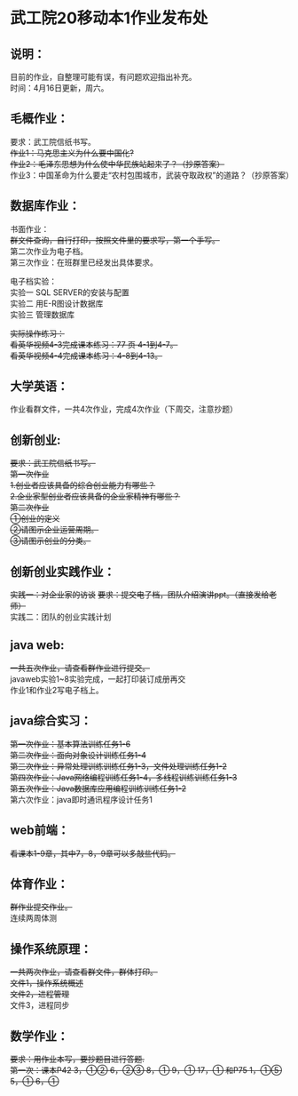# 武工院20移动本1作业发布处
## 说明：

目前的作业，自整理可能有误，有问题欢迎指出补充。   
时间：4月16日更新，周六。    

## 毛概作业：    

要求：武工院信纸书写。  
~~作业1：马克思主义为什么要中国化?~~   
~~作业2：毛泽东思想为什么使中华民族站起来了？（抄原答案）~~    
作业3：中国革命为什么要走“农村包围城市，武装夺取政权”的道路？（抄原答案）
    
## 数据库作业：   

书面作业：   
~~群文件查询，自行打印，按照文件里的要求写，第一个手写。~~    
第二次作业为电子档。      
第三次作业：在班群里已经发出具体要求。

电子档实验：   
实验一 SQL SERVER的安装与配置   
实验二  用E-R图设计数据库   
实验三  管理数据库

~~实际操作练习：~~  
~~看英华视频4-3完成课本练习：77 页 4-1到4-7。~~   
~~看英华视频4-4完成课本练习：4-8到4-13。~~    


## 大学英语：    

作业看群文件，一共4次作业，完成4次作业（下周交，注意抄题）    

     
## 创新创业:

~~要求：武工院信纸书写。~~  
~~第一次作业~~  
~~1.创业者应该具备的综合创业能力有哪些？~~  
~~2.企业家型创业者应该具备的企业家精神有哪些？~~  
~~第二次作业~~  
~~①创业的定义~~  
~~②请图示企业运营周期。~~  
~~③请图示创业的分类。~~    

## 创新创业实践作业：  
~~实践一：对企业家的访谈~~
~~要求：提交电子档，团队介绍演讲ppt。（直接发给老师）~~   
实践二：团队的创业实践计划     
     
## java web:    

~~一共五次作业，请查看群作业进行提交。~~  
javaweb实验1~8实验完成，一起打印装订成册再交    
作业1和作业2写电子档上。    


## java综合实习：   

~~第一次作业：基本算法训练任务1-6~~  
~~第二次作业：面向对象设计训练任务1-4~~  
~~第三次作业：异常处理训练训练任务1-3，文件处理训练任务1-2~~  
~~第四次作业：Java网络编程训练任务1-4，多线程训练训练任务1-3~~   
~~第五次作业：Java数据库应用编程训练训练任务1-2~~    
第六次作业：java即时通讯程序设计任务1

## web前端：   
~~看课本1-9章，其中7，8，9章可以多敲些代码。~~   


## 体育作业：    

~~群作业提交作业。~~   
连续两周体测      
   
    
## 操作系统原理：     
~~一共两次作业，请查看群文件，群体打印。~~   
~~文件1，操作系统概述~~   
~~文件2，进程管理~~   
文件3，进程同步

## 数学作业：      
~~要求：用作业本写，要抄题目进行答题.~~   
~~第一次：课本P42	3，①②  6，②③  8，①  9，① 17，① 和P75 1，①⑤ 5，① 6，①~~
